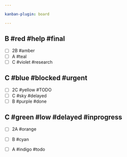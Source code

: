 ```yaml
---

kanban-plugin: board

---
```


## B #red #help #final
- [ ] 2B #amber
- [ ] A #teal
- [ ] C #violet
  #research

## C #blue #blocked #urgent
- [ ] 2C #yellow
  #TODO
- [ ] C #sky
  #delayed
- [ ] B #purple
  #done

## C #green #low #delayed #inprogress
- [ ] 2A #orange
- [ ] B #cyan
- [ ] A #indigo
  #todo


